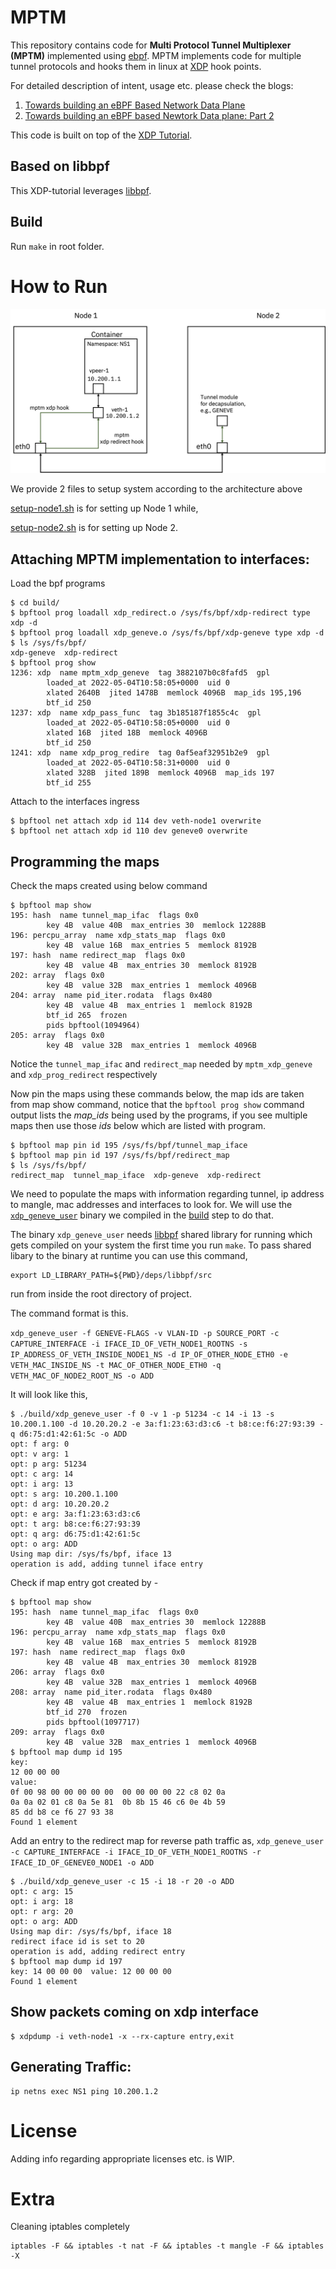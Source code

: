# MPTM

This repository contains code for **Multi Protocol Tunnel Multiplexer (MPTM)** implemented using [ebpf](https://ebpf.io/).
MPTM implements code for multiple tunnel protocols and hooks them in linux at [XDP](https://www.iovisor.org/technology/xdp) hook points.

For detailed description of intent, usage etc. please check the blogs:

1. [Towards building an eBPF Based Network Data Plane](https://medium.com/@palani.kodeswaran/towards-building-a-ebpf-based-network-datapath-f6135067c03e)
1. [Towards building an eBPF based Newtork Data plane: Part 2](https://medium.com/@palani.kodeswaran/towards-an-ebpf-based-datapath-part-2-2afd10ada603)

This code is built on top of the [XDP Tutorial](https://github.com/xdp-project/xdp-tutorial).

## Based on libbpf

This XDP-tutorial leverages [libbpf](https://github.com/libbpf/libbpf/).

## Build

Run ``make`` in root folder.

# How to Run
![System setup for testing](docs/setup.png "System setup for testing")

We provide 2 files to setup system according to the architecture above

[setup-node1.sh](./setup/setup-node1.sh) is for setting up Node 1 while,

[setup-node2.sh](./setup/setup-node2.sh) is for setting up Node 2.


## Attaching MPTM implementation to interfaces:

Load the bpf programs
```
$ cd build/
$ bpftool prog loadall xdp_redirect.o /sys/fs/bpf/xdp-redirect type xdp -d
$ bpftool prog loadall xdp_geneve.o /sys/fs/bpf/xdp-geneve type xdp -d
$ ls /sys/fs/bpf/
xdp-geneve  xdp-redirect
$ bpftool prog show
1236: xdp  name mptm_xdp_geneve  tag 3882107b0c8fafd5  gpl
        loaded_at 2022-05-04T10:58:05+0000  uid 0
        xlated 2640B  jited 1478B  memlock 4096B  map_ids 195,196
        btf_id 250
1237: xdp  name xdp_pass_func  tag 3b185187f1855c4c  gpl
        loaded_at 2022-05-04T10:58:05+0000  uid 0
        xlated 16B  jited 18B  memlock 4096B
        btf_id 250
1241: xdp  name xdp_prog_redire  tag 0af5eaf32951b2e9  gpl
        loaded_at 2022-05-04T10:58:31+0000  uid 0
        xlated 328B  jited 189B  memlock 4096B  map_ids 197
        btf_id 255
```

Attach to the interfaces ingress

```
$ bpftool net attach xdp id 114 dev veth-node1 overwrite
$ bpftool net attach xdp id 110 dev geneve0 overwrite
```

## Programming the maps

Check the maps created using below command
```
$ bpftool map show
195: hash  name tunnel_map_ifac  flags 0x0
        key 4B  value 40B  max_entries 30  memlock 12288B
196: percpu_array  name xdp_stats_map  flags 0x0
        key 4B  value 16B  max_entries 5  memlock 8192B
197: hash  name redirect_map  flags 0x0
        key 4B  value 4B  max_entries 30  memlock 8192B
202: array  flags 0x0
        key 4B  value 32B  max_entries 1  memlock 4096B
204: array  name pid_iter.rodata  flags 0x480
        key 4B  value 4B  max_entries 1  memlock 8192B
        btf_id 265  frozen
        pids bpftool(1094964)
205: array  flags 0x0
        key 4B  value 32B  max_entries 1  memlock 4096B
```

Notice the `tunnel_map_ifac` and `redirect_map` needed by `mptm_xdp_geneve` and `xdp_prog_redirect` respectively

Now pin the maps using these commands below, the map ids are taken from map show command, notice that the `bpftool prog show`
command output lists the *map_ids* being used by the programs, if you see multiple maps then use those *ids* below which are
listed with program.

```
$ bpftool map pin id 195 /sys/fs/bpf/tunnel_map_iface
$ bpftool map pin id 197 /sys/fs/bpf/redirect_map
$ ls /sys/fs/bpf/
redirect_map  tunnel_map_iface  xdp-geneve  xdp-redirect
```

We need to populate the maps with information regarding tunnel, ip address to mangle, mac addresses and interfaces to look for.
We will use the [`xdp_geneve_user`](./xdp_geneve_user.c) binary we compiled in the [build](#build) step to do that.

The binary `xdp_geneve_user` needs [libbpf](./deps/libbpf/) shared library for running which gets compiled on your system the
first time you run `make`. To pass shared libary to the binary at runtime you can use this command,

```
export LD_LIBRARY_PATH=${PWD}/deps/libbpf/src
```

run from inside the root directory of project.

The command format is this.

`xdp_geneve_user -f GENEVE-FLAGS -v VLAN-ID -p SOURCE_PORT -c CAPTURE_INTERFACE -i IFACE_ID_OF_VETH_NODE1_ROOTNS -s IP_ADDRESS_OF_VETH_INSIDE_NODE1_NS -d IP_OF_OTHER_NODE_ETH0 -e VETH_MAC_INSIDE_NS -t MAC_OF_OTHER_NODE_ETH0 -q VETH_MAC_OF_NODE2_ROOT_NS -o ADD`

It will look like this, 

```
$ ./build/xdp_geneve_user -f 0 -v 1 -p 51234 -c 14 -i 13 -s 10.200.1.100 -d 10.20.20.2 -e 3a:f1:23:63:d3:c6 -t b8:ce:f6:27:93:39 -q d6:75:d1:42:61:5c -o ADD
opt: f arg: 0 
opt: v arg: 1 
opt: p arg: 51234 
opt: c arg: 14 
opt: i arg: 13 
opt: s arg: 10.200.1.100 
opt: d arg: 10.20.20.2 
opt: e arg: 3a:f1:23:63:d3:c6 
opt: t arg: b8:ce:f6:27:93:39 
opt: q arg: d6:75:d1:42:61:5c 
opt: o arg: ADD 
Using map dir: /sys/fs/bpf, iface 13 
operation is add, adding tunnel iface entry
```

Check if map entry got created by - 

```
$ bpftool map show
195: hash  name tunnel_map_ifac  flags 0x0
        key 4B  value 40B  max_entries 30  memlock 12288B
196: percpu_array  name xdp_stats_map  flags 0x0
        key 4B  value 16B  max_entries 5  memlock 8192B
197: hash  name redirect_map  flags 0x0
        key 4B  value 4B  max_entries 30  memlock 8192B
206: array  flags 0x0
        key 4B  value 32B  max_entries 1  memlock 4096B
208: array  name pid_iter.rodata  flags 0x480
        key 4B  value 4B  max_entries 1  memlock 8192B
        btf_id 270  frozen
        pids bpftool(1097717)
209: array  flags 0x0
        key 4B  value 32B  max_entries 1  memlock 4096B
$ bpftool map dump id 195
key:
12 00 00 00
value:
0f 00 98 00 00 00 00 00  00 00 00 00 22 c8 02 0a
0a 0a 02 01 c8 0a 5e 81  0b 8b 15 46 c6 0e 4b 59
85 dd b8 ce f6 27 93 38
Found 1 element
```

Add an entry to the redirect map for reverse path traffic as,
`xdp_geneve_user -c CAPTURE_INTERFACE -i IFACE_ID_OF_VETH_NODE1_ROOTNS -r IFACE_ID_OF_GENEVE0_NODE1 -o ADD`

```
$ ./build/xdp_geneve_user -c 15 -i 18 -r 20 -o ADD
opt: c arg: 15 
opt: i arg: 18 
opt: r arg: 20 
opt: o arg: ADD 
Using map dir: /sys/fs/bpf, iface 18 
redirect iface id is set to 20
operation is add, adding redirect entry
$ bpftool map dump id 197
key: 14 00 00 00  value: 12 00 00 00
Found 1 element
```

## Show packets coming on xdp interface

```
$ xdpdump -i veth-node1 -x --rx-capture entry,exit
```

## Generating Traffic:

```
ip netns exec NS1 ping 10.200.1.2
```

# License

Adding info regarding appropriate licenses etc. is WIP.

# Extra

Cleaning iptables completely

```
iptables -F && iptables -t nat -F && iptables -t mangle -F && iptables -X

```